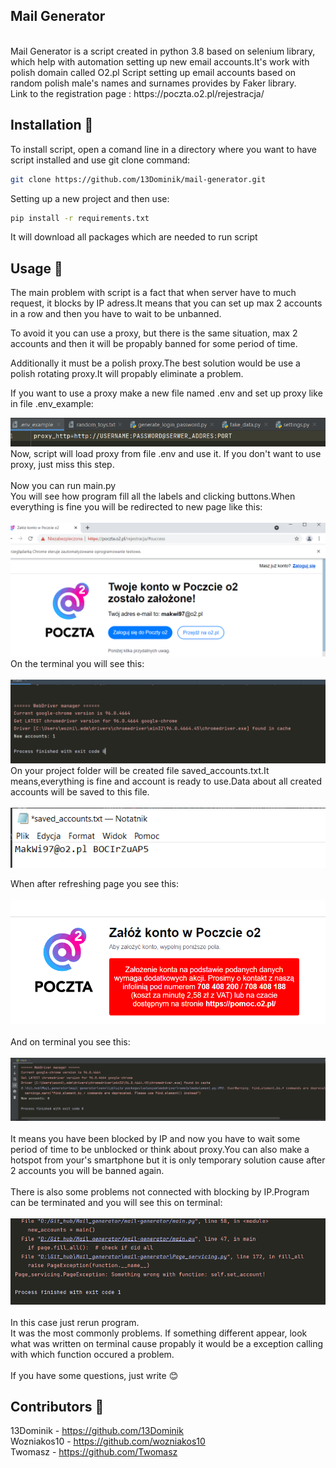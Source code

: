 ## Mail Generator
<br>
Mail Generator is a script created in python 3.8 based on selenium library, which help with automation setting up new email accounts.It's work with polish domain called O2.pl
Script setting up email accounts based on random polish male's names and surnames provides by Faker library.<br>
Link to the registration page : https://poczta.o2.pl/rejestracja/

## Installation 💾
To install script, open a comand line in a directory where you want to have script installed and use git clone command:

```bash
git clone https://github.com/13Dominik/mail-generator.git
```
Setting up a new project and then use:
```bash
pip install -r requirements.txt
```
It will download all packages which are needed to run script

## Usage 🔧
The main problem with script is a fact that when server have to much request, it blocks by IP adress.It means that you can set up max 2 accounts in a row 
and then you have to wait to be unbanned.

To avoid it you can use a proxy, but there is the same situation, max 2 accounts and then it will be propably banned for some period of time.

Additionally it must be a polish proxy.The best solution would be use a polish rotating proxy.It will propably eliminate a problem.

If you want to use a proxy make a new file named .env and set up proxy like in file .env_example:

<img src ="Images/Proxy.png" >
Now, script will load proxy from file .env and use it.
If you don't want to use proxy, just miss this step.<br><br>
Now you can run main.py<br>
You will see how program fill all the labels and clicking buttons.When everything is fine you will be redirected to new page like this:<br><br>
<img src ="Images/Zalozone_konto_komunikat.png" > <br>
On the terminal you will see this:<br><br>
<img src ="Images/Zalozone_konto_terminal_komunikat.png" > <br>
On your project folder will be created file saved_accounts.txt.It means,everything is fine and account is ready to use.Data about all created accounts will be saved to this file.<br><br>
<img src ="Images/Zalozone_konto_saved_accounts.png" > <br>

When after refreshing page you see this:<br><br>
<img src ="Images/Komunikat_ze_strony_po_zblokowaniu.png" ><br><br>
And on terminal you see this:<br><br>
<img src ="Images/Terminal_po_zablokowaniu.png" ><br><br>
It means you have been blocked by IP and now you have to wait some period of time to be unblocked or think about proxy.You can also make a hotspot from your's
smartphone but it is only temporary solution cause after 2 accounts you will be banned again.<br><br>
There is also some problems not connected with blocking by IP.Program can be terminated and you will see this on terminal:<br><br>
<img src ="Images/Problem_z_set_new_account.png" ><br><br>
In this case just rerun program.<br>
It was the most commonly problems. If something different appear, look what was written on terminal cause propably it would be a exception
calling with which function occured a problem.<br><br>
If you have some questions, just write 😊


## Contributors :eyes:
13Dominik - https://github.com/13Dominik<br>
Wozniakos10 - https://github.com/wozniakos10<br>
Twomasz - https://github.com/Twomasz<br>

